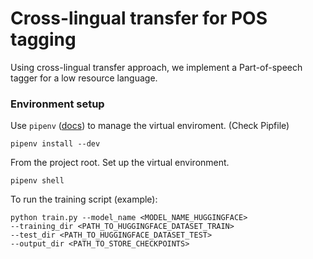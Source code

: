 Cross-lingual transfer for POS tagging
==============================

Using cross-lingual transfer approach, we implement a Part-of-speech tagger 
for a low resource language.

### Environment setup

Use  `pipenv` ([docs](https://github.com/pypa/pipenv)) to manage the
virtual enviroment. (Check Pipfile)

```shell
pipenv install --dev
```

[comment]: <> (### Environment variables)

[comment]: <> (| Name                  | Default                                                   | Description                                                                  |)

[comment]: <> (| :---------------------| --------------------------------------------------------  | ---------------------------------------------------------------------------- |)

[comment]: <> (| `TOKENIZER_PATH`      | `data/external/nltk_data/tokenizers/punkt/slovene.pickle` | Optional. Path for loading a pickle for the NLTK `punkt` sentence tokenizer. |)


From the project root. Set up the virtual environment.
```
pipenv shell
```
To run the training script (example):
```
python train.py --model_name <MODEL_NAME_HUGGINGFACE>
--training_dir <PATH_TO_HUGGINGFACE_DATASET_TRAIN>
--test_dir <PATH_TO_HUGGINGFACE_DATASET_TEST>
--output_dir <PATH_TO_STORE_CHECKPOINTS>

```